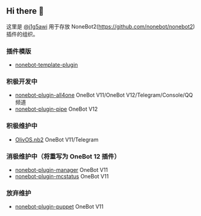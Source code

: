 ## Hi there 👋

这里是 [@j1g5awi](https://github.com/j1g5awi) 用于存放 NoneBot2(https://github.com/nonebot/nonebot2) 插件的组织。

### 插件模版

- [nonebot-template-plugin](https://github.com/nonepkg/nonebot-template-plugin)

### 积极开发中

- [nonebot-plugin-all4one](https://github.com/nonepkg/nonebot-plugin-all4one) OneBot V11/OneBot V12/Telegram/Console/QQ 频道
- [nonebot-plugin-pipe](https://github.com/nonepkg/nonebot-plugin-pipe) OneBot V12

### 积极维护中

- [OlivOS.nb2](https://github.com/nonepkg/OlivOS.nb2) OneBot V11/Telegram

### 消极维护中（将重写为 OneBot 12 插件）

- [nonebot-plugin-manager](https://github.com/nonepkg/nonebot-plugin-manager) OneBot V11
- [nonebot-plugin-mcstatus](https://github.com/nonepkg/nonebot-plugin-mcstatus) OneBot V11

### 放弃维护

- [nonebot-plugin-puppet](https://github.com/nonepkg/nonebot-plugin-puppet) OneBot V11
